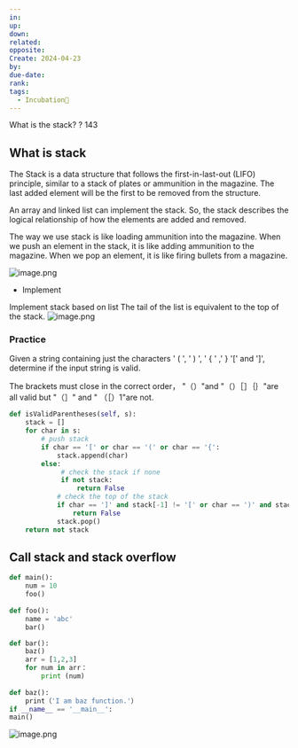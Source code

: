 ```yaml
---
in: 
up: 
down: 
related: 
opposite: 
Create: 2024-04-23
by: 
due-date: 
rank: 
tags:
  - Incubation🌱
---
```

What is the stack?
?
143



## What is stack

The Stack is a data structure that follows the first-in-last-out (LIFO) principle, similar to a stack of plates or ammunition in the magazine.  The last added element will be the first to be removed from the structure.

An array and linked list can implement the stack. So, the stack describes the logical relationship of how the elements are added and removed.

The way we use stack is like loading ammunition into the magazine. When we push an element in the stack, it is like adding ammunition to the magazine. When we pop an element, it is like firing bullets from a magazine.

![image.png](https://obsidianpicture-1320276993.cos.ap-hongkong.myqcloud.com/Obsidian/Picture/202403261730362.png)

- Implement

Implement stack based on list
The tail of the list is equivalent to the top of the stack.
![image.png](https://obsidianpicture-1320276993.cos.ap-hongkong.myqcloud.com/Obsidian/Picture/202404231515185.png)

### Practice

Given a string containing just the characters  ' ( ', ' ) ', ' { ' ,' } '[' and ']',  determine if
the input string is valid.

The brackets must close in the correct order， "（）"and "（）［］｛｝"are all valid but "（］" and "
（［）1"are not.

```python
def isValidParentheses(self, s):
	stack = []
	for char in s:
		# push stack
		if char == '[' or char == '(' or char == '{':
			stack.append(char)
		else:
			 # check the stack if none
			 if not stack:
				 return False
			# check the top of the stack
			if char == ']' and stack[-1] != '[' or char == ')' and stack[-1] != '(' or char == '}' and stack[-1] != '{':
				return False
			stack.pop()
	return not stack

```

## Call stack and stack overflow

```python
def main():
	num = 10
	foo()
	
def foo():
	name = 'abc'
	bar()

def bar():
	baz()
	arr = [1,2,3]
	for num in arr：
		print (num)
		
def baz():
	print（'I am baz function.'）
if __name__ == '__main__':
main()
```

![image.png](https://obsidianpicture-1320276993.cos.ap-hongkong.myqcloud.com/Obsidian/Picture/202404231701945.png)

